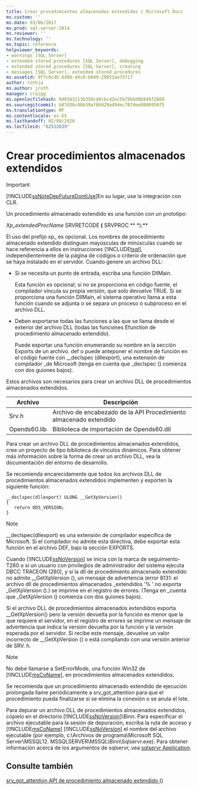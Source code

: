 ```yaml
---
title: Crear procedimientos almacenados extendidos | Microsoft Docs
ms.custom: ''
ms.date: 03/06/2017
ms.prod: sql-server-2014
ms.reviewer: ''
ms.technology: ''
ms.topic: reference
helpviewer_keywords:
- warnings [SQL Server]
- extended stored procedures [SQL Server], debugging
- extended stored procedures [SQL Server], creating
- messages [SQL Server], extended stored procedures
ms.assetid: 9f7c0cdb-6d88-44c0-b049-29953ae75717
author: rothja
ms.author: jroth
manager: craigg
ms.openlocfilehash: 0d0343113b350c48cbc42ec5b79bbd0b849f2860
ms.sourcegitcommit: b87d36c46b39af8b929ad94ec707dee8800950f5
ms.translationtype: MT
ms.contentlocale: es-ES
ms.lasthandoff: 02/08/2020
ms.locfileid: "62512639"
---
```

# <a name="creating-extended-stored-procedures"></a>Crear procedimientos almacenados extendidos
    
> [!IMPORTANT]  
>  [!INCLUDE[ssNoteDepFutureDontUse](../../includes/ssnotedepfuturedontuse-md.md)]En su lugar, use la integración con CLR.  
  
 Un procedimiento almacenado extendido es una función con un prototipo:  
  
 *Xp_extendedProcName* SRVRETCODE **(** SRVPROC ** \*);**  
  
 El uso del prefijo xp_ es opcional. Los nombres de procedimiento almacenado extendido distinguen mayúsculas de minúsculas cuando se hace referencia a ellos en instrucciones [!INCLUDE[tsql](../../includes/tsql-md.md)], independientemente de la página de códigos o criterio de ordenación que se haya instalado en el servidor. Cuando genere un archivo DLL:  
  
-   Si se necesita un punto de entrada, escriba una función DllMain.  
  
     Esta función es opcional; si no se proporciona en código fuente, el compilador vincula su propia versión, que solo devuelve TRUE. Si se proporciona una función DllMain, el sistema operativo llama a esta función cuando se adjunta o se separa un proceso o subproceso en el archivo DLL.  
  
-   Deben exportarse todas las funciones a las que se llama desde el exterior del archivo DLL (todas las funciones Efunction de procedimiento almacenado extendido).  
  
     Puede exportar una función enumerando su nombre en la sección Exports de un archivo. def o puede anteponer el nombre de función en el código fuente con __declspec (dllexport), una extensión de compilador \_de Microsoft (tenga en cuenta que _declspec () comienza con dos guiones bajos).  
  
 Estos archivos son necesarios para crear un archivo DLL de procedimientos almacenados extendidos.  
  
|Archivo|Descripción|  
|----------|-----------------|  
|Srv.h|Archivo de encabezado de la API Procedimiento almacenado extendido|  
|Opends60.lib|Biblioteca de importación de Opends60.dll|  
  
 Para crear un archivo DLL de procedimientos almacenados extendidos, cree un proyecto de tipo biblioteca de vínculos dinámicos. Para obtener más información sobre la forma de crear un archivo DLL, vea la documentación del entorno de desarrollo.  
  
 Se recomienda encarecidamente que todos los archivos DLL de procedimientos almacenados extendidos implementen y exporten la siguiente función:  
  
```  
__declspec(dllexport) ULONG __GetXpVersion()  
{  
   return ODS_VERSION;  
}  
```  
  
> [!NOTE]  
>  __declspec(dllexport) es una extensión de compilador específica de Microsoft. Si el compilador no admite esta directiva, debe exportar esta función en el archivo DEF, bajo la sección EXPORTS.  
  
 Cuando [!INCLUDE[ssNoVersion](../../includes/ssnoversion-md.md)] se inicia con la marca de seguimiento-T260 o si un usuario con privilegios de administrador del sistema ejecuta DBCC TRACEON (260), y si la dll de procedimiento almacenado extendido no admite __GetXpVersion (), un mensaje de advertencia (error 8131: el archivo dll de procedimientos almacenados \_extendidos '% ' no exporta _GetXpVersion ().) se imprime en el registro de errores. (Tenga en \_cuenta que _GetXpVersion () comienza con dos guiones bajos).  
  
 Si el archivo DLL de procedimientos almacenados extendidos exporta __GetXpVersion() pero la versión devuelta por la función es menor que la que requiere el servidor, en el registro de errores se imprime un mensaje de advertencia que indica la versión devuelta por la función y la versión esperada por el servidor. Si recibe este mensaje, devuelve un valor incorrecto de \__GetXpVersion () o está compilando con una versión anterior de SRV. h.  
  
> [!NOTE]  
>  No debe llamarse a SetErrorMode, una función Win32 de [!INCLUDE[msCoName](../../includes/msconame-md.md)], en procedimientos almacenados extendidos.  
  
 Se recomienda que un procedimiento almacenado extendido de ejecución prolongada llame periódicamente a srv_got_attention para que el procedimiento pueda finalizarse si se elimina la conexión o se anula el lote.  
  
 Para depurar un archivo DLL de procedimientos almacenados extendidos, cópielo en el directorio [!INCLUDE[ssNoVersion](../../includes/ssnoversion-md.md)]\Binn. Para especificar el archivo ejecutable para la sesión de depuración, escriba la ruta de acceso y [!INCLUDE[msCoName](../../includes/msconame-md.md)] [!INCLUDE[ssNoVersion](../../includes/ssnoversion-md.md)] el nombre del archivo ejecutable (por ejemplo, c:\Archivos de programa\Microsoft SQL Server\MSSQL12. MSSQLSERVER\MSSQL\Binn\Sqlservr.exe). Para obtener información acerca de los argumentos de sqlservr, vea [sqlservr Application](../../tools/sqlservr-application.md).  
  
## <a name="see-also"></a>Consulte también  
 [srv_got_attention API de procedimiento almacenado extendido &#40;&#41;](../extended-stored-procedures-reference/srv-got-attention-extended-stored-procedure-api.md)  
  
  
